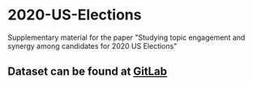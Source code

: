 # 2020-US-Elections
Supplementary material for the paper "Studying topic engagement and synergy among candidates for 2020 US Elections"


## Dataset can be found at [GitLab](https://gitlab.com/manmeetkaurbaxi/github-datasets/-/tree/main/2020%20US%20Elections)
